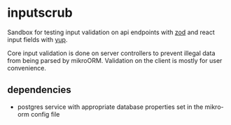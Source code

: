 # inputscrub
Sandbox for testing input validation on api endpoints with [zod](https://github.com/colinhacks/zod) and react input fields with [yup](https://github.com/jquense/yup).

Core input validation is done on server controllers to prevent illegal data from being parsed by mikroORM. Validation on the client is mostly for user convenience.

dependencies
---
- postgres service with appropriate database properties set in the mikro-orm config file
